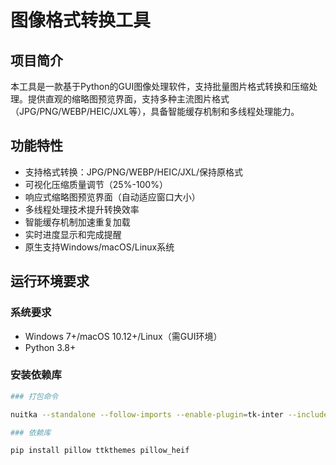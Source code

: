 # 图像格式转换工具

## 项目简介

本工具是一款基于Python的GUI图像处理软件，支持批量图片格式转换和压缩处理。提供直观的缩略图预览界面，支持多种主流图片格式（JPG/PNG/WEBP/HEIC/JXL等），具备智能缓存机制和多线程处理能力。

## 功能特性

- 支持格式转换：JPG/PNG/WEBP/HEIC/JXL/保持原格式
- 可视化压缩质量调节（25%-100%）
- 响应式缩略图预览界面（自动适应窗口大小）
- 多线程处理技术提升转换效率
- 智能缓存机制加速重复加载
- 实时进度显示和完成提醒
- 原生支持Windows/macOS/Linux系统

## 运行环境要求

### 系统要求

- Windows 7+/macOS 10.12+/Linux（需GUI环境）
- Python 3.8+

### 安装依赖库

```bash
### 打包命令

nuitka --standalone --follow-imports --enable-plugin=tk-inter --include-module=PIL --include-package-data=ttkthemes --include-package=ttkthemes --windows-console-mode=disable --onefile --output-dir=out --output-filename=imagemove --remove-output main.py

### 依赖库

pip install pillow ttkthemes pillow_heif

